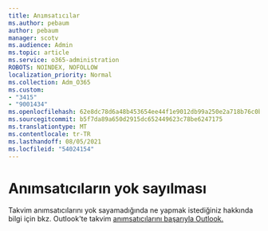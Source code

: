 ```yaml
---
title: Anımsatıcılar
ms.author: pebaum
author: pebaum
manager: scotv
ms.audience: Admin
ms.topic: article
ms.service: o365-administration
ROBOTS: NOINDEX, NOFOLLOW
localization_priority: Normal
ms.collection: Adm_O365
ms.custom:
- "3415"
- "9001434"
ms.openlocfilehash: 62e8dc78d6a48b453654ee44f1e9012db99a250e2a718b76c0b9e966a04cace4
ms.sourcegitcommit: b5f7da89a650d2915dc652449623c78be6247175
ms.translationtype: MT
ms.contentlocale: tr-TR
ms.lasthandoff: 08/05/2021
ms.locfileid: "54024154"
---
```

# <a name="cannot-dismiss-reminders"></a>Anımsatıcıların yok sayılması

Takvim anımsatıcılarını yok sayamadığında ne yapmak istediğiniz hakkında bilgi için bkz. Outlook'te takvim [anımsatıcılarını başarıyla Outlook.](https://docs.microsoft.com/exchange/troubleshoot/calendar-reminders/cannot-dismiss-outlook-calendar-reminders)


